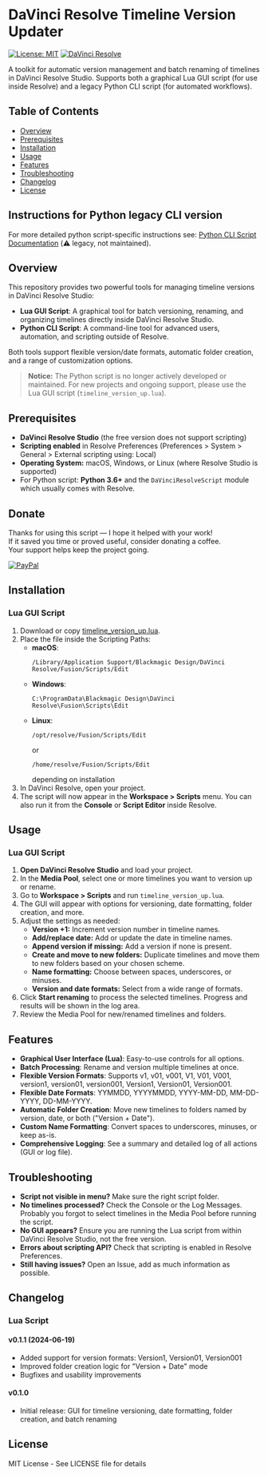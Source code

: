 # DaVinci Resolve Timeline Version Updater

[![License: MIT](https://img.shields.io/badge/License-MIT-yellow.svg)](https://opensource.org/licenses/MIT)
[![DaVinci Resolve](https://img.shields.io/badge/DaVinci%20Resolve-Studio-blueviolet.svg)](https://www.blackmagicdesign.com/products/davinciresolve)

A toolkit for automatic version management and batch renaming of timelines in DaVinci Resolve Studio. Supports both a graphical Lua GUI script (for use inside Resolve) and a legacy Python CLI script (for automated workflows).

## Table of Contents
- [Overview](#overview)
- [Prerequisites](#prerequisites)
- [Installation](#installation)
- [Usage](#usage)
- [Features](#features)
- [Troubleshooting](#troubleshooting)
- [Changelog](#changelog)
- [License](#license)

## Instructions for Python legacy CLI version
For more detailed python script-specific instructions see: [Python CLI Script Documentation](./python-legacy-script/README_py.md) (⚠️ legacy, not maintained).

## Overview
This repository provides two powerful tools for managing timeline versions in DaVinci Resolve Studio:

- **Lua GUI Script**: A graphical tool for batch versioning, renaming, and organizing timelines directly inside DaVinci Resolve Studio.
- **Python CLI Script**: A command-line tool for advanced users, automation, and scripting outside of Resolve.

Both tools support flexible version/date formats, automatic folder creation, and a range of customization options.

> **Notice:** The Python script is no longer actively developed or maintained. For new projects and ongoing support, please use the Lua GUI script (`timeline_version_up.lua`).

## Prerequisites
- **DaVinci Resolve Studio** (the free version does not support scripting)
- **Scripting enabled** in Resolve Preferences (Preferences > System > General > External scripting using: Local)
- **Operating System:** macOS, Windows, or Linux (where Resolve Studio is supported)
- For Python script: **Python 3.6+** and the `DaVinciResolveScript` module which usually comes with Resolve.

## Donate
Thanks for using this script — I hope it helped with your work!  
If it saved you time or proved useful, consider donating a coffee.  
Your support helps keep the project going.

[![PayPal](https://img.shields.io/badge/Donate-PayPal-blue.svg)](https://www.paypal.com/donate/?hosted_button_id=QFD3FZ8V2RLY2)

## Installation

### Lua GUI Script
1. Download or copy [timeline_version_up.lua](https://raw.githubusercontent.com/wotography/DVR-timeline-version-increments/main/timeline_version_up.lua).
2. Place the file inside the Scripting Paths:
   - **macOS**:
     ```
     /Library/Application Support/Blackmagic Design/DaVinci Resolve/Fusion/Scripts/Edit
     ```
   - **Windows**:
     ```
     C:\ProgramData\Blackmagic Design\DaVinci Resolve\Fusion\Scripts\Edit
     ```
   - **Linux**:
     ```
     /opt/resolve/Fusion/Scripts/Edit
     ```
     or
     ```
     /home/resolve/Fusion/Scripts/Edit
     ```
     depending on installation
3. In DaVinci Resolve, open your project.
4. The script will now appear in the **Workspace > Scripts** menu. You can also run it from the **Console** or **Script Editor** inside Resolve.

## Usage

### Lua GUI Script
1. **Open DaVinci Resolve Studio** and load your project.
2. In the **Media Pool**, select one or more timelines you want to version up or rename.
3. Go to **Workspace > Scripts** and run `timeline_version_up.lua`.
4. The GUI will appear with options for versioning, date formatting, folder creation, and more.
5. Adjust the settings as needed:
   - **Version +1:** Increment version number in timeline names.
   - **Add/replace date:** Add or update the date in timeline names.
   - **Append version if missing:** Add a version if none is present.
   - **Create and move to new folders:** Duplicate timelines and move them to new folders based on your chosen scheme.
   - **Name formatting:** Choose between spaces, underscores, or minuses.
   - **Version and date formats:** Select from a wide range of formats.
6. Click **Start renaming** to process the selected timelines. Progress and results will be shown in the log area.
7. Review the Media Pool for new/renamed timelines and folders.

## Features
- **Graphical User Interface (Lua)**: Easy-to-use controls for all options.
- **Batch Processing**: Rename and version multiple timelines at once.
- **Flexible Version Formats**: Supports v1, v01, v001, V1, V01, V001, version1, version01, version001, Version1, Version01, Version001.
- **Flexible Date Formats**: YYMMDD, YYYYMMDD, YYYY-MM-DD, MM-DD-YYYY, DD-MM-YYYY.
- **Automatic Folder Creation**: Move new timelines to folders named by version, date, or both ("Version + Date").
- **Custom Name Formatting**: Convert spaces to underscores, minuses, or keep as-is.
- **Comprehensive Logging**: See a summary and detailed log of all actions (GUI or log file).

## Troubleshooting
- **Script not visible in menu?** Make sure the right script folder.
- **No timelines processed?** Check the Console or the Log Messages. Probably you forgot to select timelines in the Media Pool before running the script.
- **No GUI appears?** Ensure you are running the Lua script from within DaVinci Resolve Studio, not the free version.
- **Errors about scripting API?** Check that scripting is enabled in Resolve Preferences.
- **Still having issues?** Open an Issue, add as much information as possible.

## Changelog

### Lua Script
#### v0.1.1 (2024-06-19)
- Added support for version formats: Version1, Version01, Version001
- Improved folder creation logic for "Version + Date" mode
- Bugfixes and usability improvements

#### v0.1.0
- Initial release: GUI for timeline versioning, date formatting, folder creation, and batch renaming

## License
MIT License - See LICENSE file for details 
 